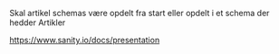Skal artikel schemas være opdelt fra start eller opdelt i et schema der hedder Artikler

https://www.sanity.io/docs/presentation